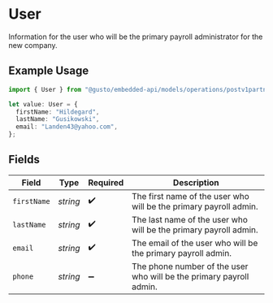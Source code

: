# User

Information for the user who will be the primary payroll administrator for the new company.

## Example Usage

```typescript
import { User } from "@gusto/embedded-api/models/operations/postv1partnermanagedcompanies.js";

let value: User = {
  firstName: "Hildegard",
  lastName: "Gusikowski",
  email: "Landen43@yahoo.com",
};
```

## Fields

| Field                                                               | Type                                                                | Required                                                            | Description                                                         |
| ------------------------------------------------------------------- | ------------------------------------------------------------------- | ------------------------------------------------------------------- | ------------------------------------------------------------------- |
| `firstName`                                                         | *string*                                                            | :heavy_check_mark:                                                  | The first name of the user who will be the primary payroll admin.   |
| `lastName`                                                          | *string*                                                            | :heavy_check_mark:                                                  | The last name of the user who will be the primary payroll admin.    |
| `email`                                                             | *string*                                                            | :heavy_check_mark:                                                  | The email of the user who will be the primary payroll admin.        |
| `phone`                                                             | *string*                                                            | :heavy_minus_sign:                                                  | The phone number of the user who will be the primary payroll admin. |
